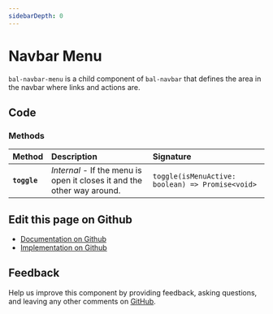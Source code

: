 ```yaml
---
sidebarDepth: 0
---
```



# Navbar Menu

`bal-navbar-menu` is a child component of `bal-navbar` that defines the area in the navbar where links and actions are.




<ClientOnly><docs-component-tabs></docs-component-tabs></ClientOnly>

<!-- docs:child of bal-navbar -->


## Code

### Methods


| Method       | Description                                                             | Signature                                        |
| :----------- | :---------------------------------------------------------------------- | :----------------------------------------------- |
| **`toggle`** | *Internal* - If the menu is open it closes it and the other way around. | `toggle(isMenuActive: boolean) => Promise<void>` |




## Edit this page on Github

* [Documentation on Github](https://github.com/baloise/design-system/blob/master/docs/src/components/components/bal-navbar-menu.md)
* [Implementation on Github](https://github.com/baloise/design-system/blob/master/packages/components/src/components/bal-navbar-menu)

## Feedback

Help us improve this component by providing feedback, asking questions, and leaving any other comments on [GitHub](https://github.com/baloise/design-system/issues/new).

